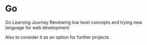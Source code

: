 # Go
Go Learning Journey
Reviewing low level concepts
and trying new language for web development

Also to consider it as an option for further projects

